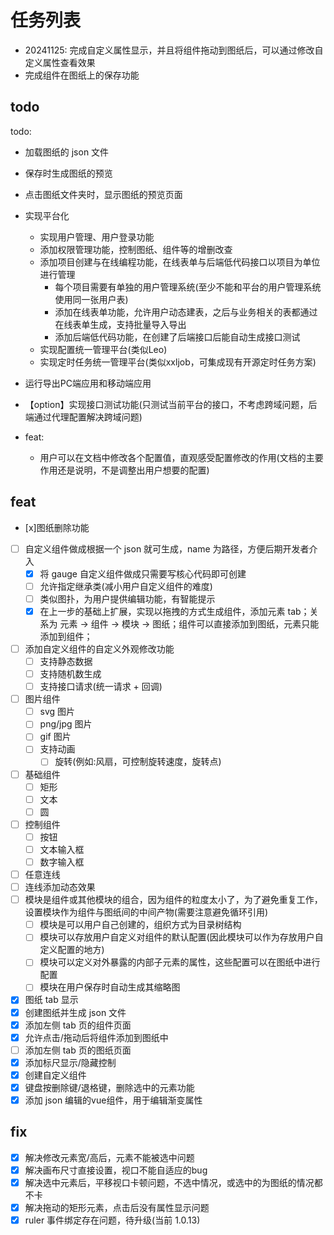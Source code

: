 # 任务列表

- 20241125: 完成自定义属性显示，并且将组件拖动到图纸后，可以通过修改自定义属性查看效果
- 完成组件在图纸上的保存功能

## todo

todo:

- 加载图纸的 json 文件
- 保存时生成图纸的预览
- 点击图纸文件夹时，显示图纸的预览页面
- 实现平台化
  - 实现用户管理、用户登录功能
  - 添加权限管理功能，控制图纸、组件等的增删改查
  - 添加项目创建与在线编程功能，在线表单与后端低代码接口以项目为单位进行管理
    - 每个项目需要有单独的用户管理系统(至少不能和平台的用户管理系统使用同一张用户表)
    - 添加在线表单功能，允许用户动态建表，之后与业务相关的表都通过在线表单生成，支持批量导入导出
    - 添加后端低代码功能，在创建了后端接口后能自动生成接口测试
  - 实现配置统一管理平台(类似Leo)
  - 实现定时任务统一管理平台(类似xxljob，可集成现有开源定时任务方案)
- 运行导出PC端应用和移动端应用
- 【option】实现接口测试功能(只测试当前平台的接口，不考虑跨域问题，后端通过代理配置解决跨域问题)

- feat:
  - 用户可以在文档中修改各个配置值，直观感受配置修改的作用(文档的主要作用还是说明，不是调整出用户想要的配置)

## feat

- [x]图纸删除功能
- [ ] 自定义组件做成根据一个 json 就可生成，name 为路径，方便后期开发者介入
  - [x] 将 gauge 自定义组件做成只需要写核心代码即可创建
  - [ ] 允许指定继承类(减小用户自定义组件的难度)
  - [ ] 类似图扑，为用户提供编辑功能，有智能提示
  - [x] 在上一步的基础上扩展，实现以拖拽的方式生成组件，添加元素 tab；关系为 元素 -> 组件 -> 模块 -> 图纸；组件可以直接添加到图纸，元素只能添加到组件；
- [ ] 添加自定义组件的自定义外观修改功能
  - [ ] 支持静态数据
  - [ ] 支持随机数生成
  - [ ] 支持接口请求(统一请求 + 回调)
- [ ] 图片组件
  - [ ] svg 图片
  - [ ] png/jpg 图片
  - [ ] gif 图片
  - [ ] 支持动画
    - [ ] 旋转(例如:风扇，可控制旋转速度，旋转点)
- [ ] 基础组件
  - [ ] 矩形
  - [ ] 文本
  - [ ] 圆
- [ ] 控制组件
  - [ ] 按钮
  - [ ] 文本输入框
  - [ ] 数字输入框
- [ ] 任意连线
- [ ] 连线添加动态效果
- [ ] 模块是组件或其他模块的组合，因为组件的粒度太小了，为了避免重复工作，设置模块作为组件与图纸间的中间产物(需要注意避免循环引用)
  - [ ] 模块是可以用户自己创建的，组织方式为目录树结构
  - [ ] 模块可以存放用户自定义对组件的默认配置(因此模块可以作为存放用户自定义配置的地方)
  - [ ] 模块可以定义对外暴露的内部子元素的属性，这些配置可以在图纸中进行配置
  - [ ] 模块在用户保存时自动生成其缩略图
- [x] 图纸 tab 显示
- [x] 创建图纸并生成 json 文件
- [x] 添加左侧 tab 页的组件页面
- [x] 允许点击/拖动后将组件添加到图纸中
- [ ] 添加左侧 tab 页的图纸页面
- [x] 添加标尺显示/隐藏控制
- [x] 创建自定义组件
- [x] 键盘按删除键/退格键，删除选中的元素功能
- [x] 添加 json 编辑的vue组件，用于编辑渐变属性

## fix

- [x] 解决修改元素宽/高后，元素不能被选中问题
- [x] 解决画布尺寸直接设置，视口不能自适应的bug
- [x] 解决选中元素后，平移视口卡顿问题，不选中情况，或选中的为图纸的情况都不卡
- [x] 解决拖动的矩形元素，点击后没有属性显示问题
- [x] ruler 事件绑定存在问题，待升级(当前 1.0.13)
